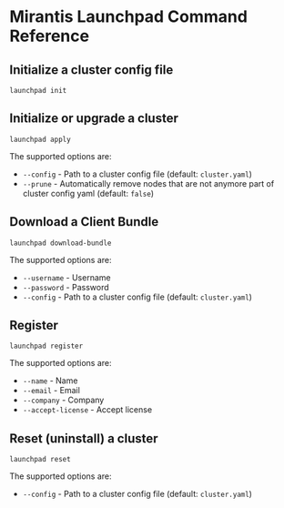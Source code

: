 # Mirantis Launchpad Command Reference

## Initialize a cluster config file

`launchpad init`

## Initialize or upgrade a cluster

`launchpad apply`

The supported options are:

* `--config` - Path to a cluster config file (default: `cluster.yaml`)
* `--prune` - Automatically remove nodes that are not anymore part of cluster config yaml (default: `false`)


## Download a Client Bundle

`launchpad download-bundle`

The supported options are:

* `--username` - Username
* `--password` - Password
* `--config` - Path to a cluster config file (default: `cluster.yaml`)

## Register

`launchpad register`

The supported options are:

* `--name` - Name
* `--email` - Email
* `--company` - Company
* `--accept-license` - Accept license

## Reset (uninstall) a cluster

`launchpad reset`

The supported options are:

* `--config` - Path to a cluster config file (default: `cluster.yaml`)
